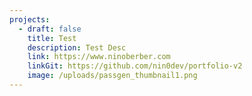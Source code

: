 ```yaml
---
projects:
  - draft: false
    title: Test
    description: Test Desc
    link: https://www.ninoberber.com
    linkGit: https://github.com/nin0dev/portfolio-v2
    image: /uploads/passgen_thumbnail1.png
---
```

